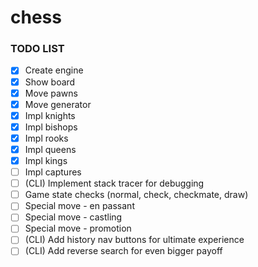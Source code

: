 # chess

### TODO LIST

- [x] Create engine
- [x] Show board
- [x] Move pawns
- [x] Move generator
- [x] Impl knights
- [x] Impl bishops
- [x] Impl rooks
- [x] Impl queens
- [x] Impl kings
- [ ] Impl captures
- [ ] (CLI) Implement stack tracer for debugging
- [ ] Game state checks (normal, check, checkmate, draw)
- [ ] Special move - en passant
- [ ] Special move - castling
- [ ] Special move - promotion
- [ ] (CLI) Add history nav buttons for ultimate experience
- [ ] (CLI) Add reverse search for even bigger payoff
